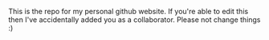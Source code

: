 This is the repo for my personal github website. If you're able to edit this then I've accidentally added you as a collaborator. Please not change things :)
